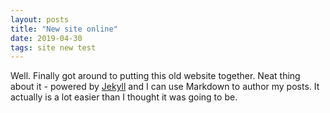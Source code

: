 ```yaml
---
layout: posts
title: "New site online"
date: 2019-04-30
tags: site new test
---
```


Well. Finally got around to putting this old website together. Neat thing about it - powered by [Jekyll](http://jekyllrb.com) and I can use Markdown to author my posts. It actually is a lot easier than I thought it was going to be.